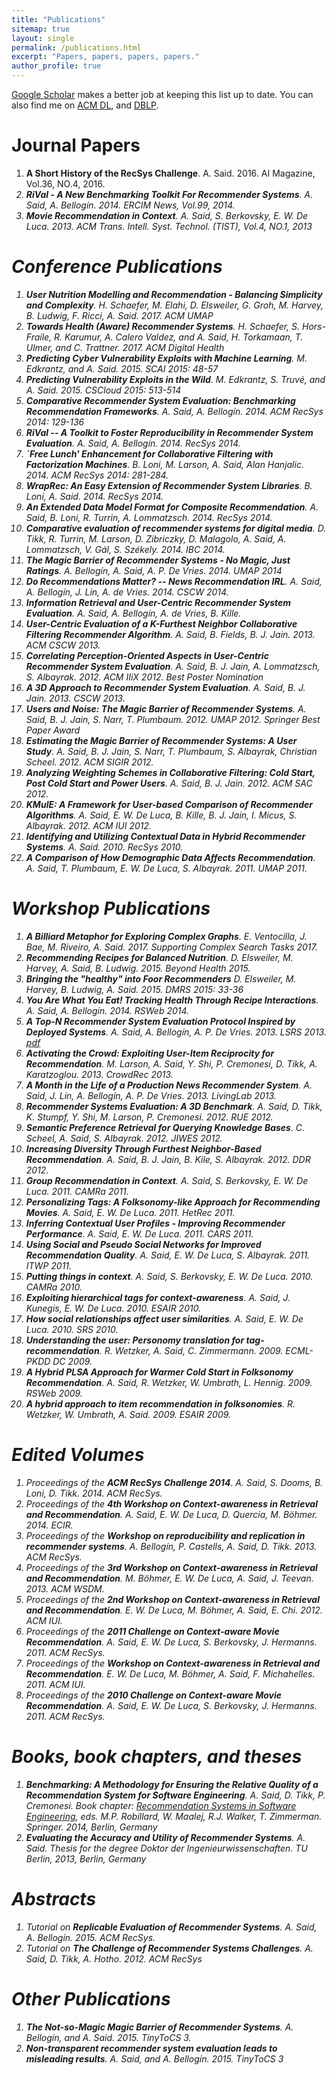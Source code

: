 ```yaml
---
title: "Publications"
sitemap: true
layout: single
permalink: /publications.html
excerpt: "Papers, papers, papers, papers."
author_profile: true
---
```


[Google Scholar](http://scholar.google.com/citations?user=j4cTzn0AAAAJ) makes a better job at keeping this list up to date. You can also find me on [ACM DL](http://dl.acm.org/author_page.cfm?id=81413593442), and [DBLP](http://www.informatik.uni-trier.de/~ley/db/indices/a-tree/s/Said:Alan.html). 


# Journal Papers
1. **A Short History of the RecSys Challenge**. A. Said. 2016. AI Magazine, Vol.36, NO.4, 2016. [<i class="fa fa-fw fa-link" />](http://www.aaai.org/ojs/index.php/aimagazine/article/view/2693)[<i class="ai ai-doi" />](https://doi.org/10.1609/aimag.v37i4.2693)
1. **RiVal - A New Benchmarking Toolkit For Recommender Systems**. A. Said, A. Bellogín. 2014. ERCIM News, Vol.99, 2014. [<i class="fa fa-fw fa-link" />](http://ercim-news.ercim.eu/en99/special/rival-a-new-benchmarking-toolkit-for-recommender-systems)
1. **Movie Recommendation in Context**. A. Said, S. Berkovsky, E. W. De Luca. 2013. ACM Trans. Intell. Syst. Technol. (TIST), Vol.4, NO.1, 2013 [<i class="ai ai-doi" />](http://dx.doi.org/10.1145/2414425.2414438)

# Conference Publications
1. **User Nutrition Modelling and Recommendation - Balancing Simplicity and Complexity**. H. Schaefer, M. Elahi, D. Elsweiler, G. Groh, M. Harvey, B. Ludwig, F. Ricci, A. Said.  2017. ACM UMAP [<i class="fa fa-fw fa-link" />](http://dl.acm.org/authorize?N33814)[<i class="ai ai-doi" />](https://doi.org/10.1145/3099023.3099108)
1. **Towards Health (Aware) Recommender Systems**. H. Schaefer, S. Hors-Fraile, R. Karumur, A. Calero Valdez, and A. Said, H. Torkamaan, T. Ulmer, and C. Trattner.  2017. ACM Digital Health [<i class="fa fa-fw fa-link" />](http://dl.acm.org/authorize?N33825)[<i class="ai ai-doi" />](http://doi.org/10.1145/3079452.3079499)
1. **Predicting Cyber Vulnerability Exploits with Machine Learning**. M. Edkrantz, and A. Said. 2015. SCAI 2015: 48-57 [<i class="ai ai-doi" />](http://dx.doi.org/10.3233/978-1-61499-589-0-48)
1. **Predicting Vulnerability Exploits in the Wild**. M. Edkrantz, S. Truvé, and A. Said. 2015. CSCloud 2015: 513-514 [<i class="ai ai-doi" />](http://dx.doi.org/10.1109/CSCloud.2015.56)
1. **Comparative Recommender System Evaluation: Benchmarking Recommendation Frameworks**. A. Said, A. Bellogín. 2014. ACM RecSys 2014: 129-136 [<i class="fa fa-fw fa-link" />](http://dl.acm.org/authorize?N91229) [<i class="fa fa-fw fa-youtube-play" />](https://www.youtube.com/watch?v=1jHxGCl8RXc#t=2815) [<i class="ai ai-doi" />](http://dx.doi.org/10.1145/2645710.2645746)
1. **RiVal -- A Toolkit to Foster Reproducibility in Recommender System Evaluation**. A. Said, A. Bellogín. 2014. RecSys 2014. [<i class="ai ai-doi" />](http://dx.doi.org/10.1145/2645710.2645712)
1. **`Free Lunch' Enhancement for Collaborative Filtering with Factorization Machines**. B. Loni, M. Larson, A. Said, Alan Hanjalic. 2014. ACM RecSys 2014: 281-284. [<i class="fa fa-fw fa-link" />](http://dl.acm.org/authorize?N20744) [<i class="ai ai-doi" />](http://dx.doi.org/10.1145/2645710.2645771)
1. **WrapRec: An Easy Extension of Recommender System Libraries**. B. Loni, A. Said. 2014. RecSys 2014. [<i class="ai ai-doi" />](http://dx.doi.org/10.1145/2645710.2645717)
1. **An Extended Data Model Format for Composite Recommendation**. A. Said, B. Loni, R. Turrin, A. Lommatzsch. 2014. RecSys 2014. [<i class="fa fa-fw fa-file-pdf-o" />](http://ceur-ws.org/Vol-1247/recsys14_poster20.pdf)
1. **Comparative evaluation of recommender systems for digital media**. D. Tikk, R. Turrin, M. Larson, D. Zibriczky, D. Malagolo, A. Said, A. Lommatzsch, V. Gál, S. Székely. 2014. IBC 2014. [<i class="ai ai-doi" />](http://dx.doi.org/10.1049/ib.2014.0015)
1. **The Magic Barrier of Recommender Systems - No Magic, Just Ratings**. A. Bellogín, A. Said, A. P. De Vries. 2014. UMAP 2014 [<i class="ai ai-doi" />](http://dx.doi.org/10.1007/978-3-319-08786-3_3)
1. **Do Recommendations Matter? -- News Recommendation IRL**. A. Said, A. Bellogín, J. Lin, A. de Vries. 2014. CSCW 2014. [<i class="ai ai-doi" />](http://dx.doi.org/10.1145/2556420.2556510)
1. **Information Retrieval and User-Centric Recommender System Evaluation**. A. Said, A. Bellogín, A. de Vries, B. Kille. [<i class="fa fa-fw fa-file-pdf-o" />](http://ceur-ws.org/Vol-997/umap2013_project_3.pdf)
1. **User-Centric Evaluation of a K-Furthest Neighbor Collaborative Filtering Recommender Algorithm**. A. Said, B. Fields, B. J. Jain. 2013. ACM CSCW 2013. [<i class="ai ai-doi" />](http://dx.doi.org/10.1145/2441776.2441933)
1. **Correlating Perception-Oriented Aspects in User-Centric Recommender System Evaluation**. A. Said, B. J. Jain, A. Lommatzsch, S. Albayrak. 2012. ACM IIiX 2012. Best Poster Nomination <i class="fa fa-fw fa-star-o" /> [<i class="ai ai-doi" />](http://dx.doi.org/10.1145/2362724.2362778)
1. **A 3D Approach to Recommender System Evaluation**. A. Said, B. J. Jain. 2013. CSCW 2013. [<i class="ai ai-doi" />](http://dx.doi.org/10.1145/2441955.2442017)
1. **Users and Noise: The Magic Barrier of Recommender Systems**. A. Said, B. J. Jain, S. Narr, T. Plumbaum. 2012. UMAP 2012. Springer Best Paper Award <i class="fa fa-fw fa-star" /> [<i class="ai ai-doi" />](https://doi.org/10.1007/978-3-642-31454-4_20)
1. **Estimating the Magic Barrier of Recommender Systems: A User Study**. A. Said, B. J. Jain, S. Narr, T. Plumbaum, S. Albayrak, Christian Scheel. 2012. ACM SIGIR 2012. [<i class="ai ai-doi" />](http://dx.doi.org/10.1145/2348283.2348469)
1. **Analyzing Weighting Schemes in Collaborative Filtering: Cold Start, Post Cold Start and Power Users**. A. Said, B. J. Jain. 2012. ACM SAC 2012. [<i class="ai ai-doi" />](http://dx.doi.org/10.1145/2245276.2232114)
1. **KMulE: A Framework for User-based Comparison of Recommender Algorithms**. A. Said, E. W. De Luca, B. Kille, B. J. Jain, I. Micus, S. Albayrak. 2012. ACM IUI 2012. [<i class="ai ai-doi" />](http://dx.doi.org/10.1145/2166966.2167034)
1. **Identifying and Utilizing Contextual Data in Hybrid Recommender Systems**. A. Said. 2010. RecSys 2010. [<i class="ai ai-doi" />](http://dx.doi.org/10.1145/1864708.1864792)
1. **A Comparison of How Demographic Data Affects Recommendation**. A. Said, T. Plumbaum, E. W. De Luca, S. Albayrak. 2011. UMAP 2011. [<i class="fa fa-fw fa-file-pdf-o" />](http://files.alans.se/papers/2011-umap-demographics.pdf)

# Workshop Publications
1. **A Billiard Metaphor for Exploring Complex Graphs**. E. Ventocilla, J. Bae, M. Riveiro, A. Said. 2017. Supporting Complex Search Tasks 2017. [<i class="fa fa-fw fa-file-pdf-o" />](http://ceur-ws.org/Vol-1798/paper9.pdf)
1. **Recommending Recipes for Balanced Nutrition**. D. Elsweiler, M. Harvey, A. Said, B. Ludwig. 2015. Beyond Health 2015. [<i class="fa fa-fw fa-file-pdf-o" />](http://files.alans.se/papers/2015-ehealth-nutrition.pdf)
1. **Bringing the "healthy" into Foor Recommenders** D. Elsweiler, M. Harvey, B. Ludwig, A. Said. 2015. DMRS 2015: 33-36 [<i class="fa fa-fw fa-file-pdf-o" />](http://ceur-ws.org/Vol-1533/paper8.pdf)
1. **You Are What You Eat! Tracking Health Through Recipe Interactions**. A. Said, A. Bellogín. 2014. RSWeb 2014. [<i class="fa fa-fw fa-file-pdf-o" />](http://ls13-www.cs.uni-dortmund.de/homepage/rsweb2014/papers/rsweb2014_submission_15.pdf)
1. **A Top-N Recommender System Evaluation Protocol Inspired by Deployed Systems**. A. Said, A. Bellogín, A. P. De Vries. 2013. LSRS 2013. [<i class="fa fa-fw fa-file-pdf-o" />pdf](http://graphlab.com/files/lsrs2013/paper_12.pdf)
1. **Activating the Crowd: Exploiting User-Item Reciprocity for Recommendation**. M. Larson, A. Said, Y. Shi, P. Cremonesi, D. Tikk, A. Karatzoglou. 2013. CrowdRec 2013. [<i class="fa fa-fw fa-file-pdf-o" />](http://crowdrec2013.noahlab.com.hk/papers/crowdrec2013_Larson.pdf)
1. **A Month in the Life of a Production News Recommender System**. A. Said, J. Lin, A. Bellogín, A. P. De Vries. 2013. LivingLab 2013. [<i class="ai ai-doi" />](http://dx.doi.org/10.1145/2513150.2513159)
1. **Recommender Systems Evaluation: A 3D Benchmark**. A. Said, D. Tikk, K. Stumpf, Y. Shi, M. Larson, P. Cremonesi. 2012. RUE 2012. [<i class="fa fa-fw fa-file-pdf-o" />](http://ceur-ws.org/Vol-910/paper4.pdf)
1. **Semantic Preference Retrieval for Querying Knowledge Bases**. C. Scheel, A. Said, S. Albayrak. 2012. JIWES 2012. [<i class="ai ai-doi" />](http://dx.doi.org/10.1007/978-3-642-31454-4_20)
1. **Increasing Diversity Through Furthest Neighbor-Based Recommendation**. A. Said, B. J. Jain, B. Kile, S. Albayrak. 2012. DDR 2012. [<i class="fa fa-fw fa-file-pdf-o" />](http://www.dcs.gla.ac.uk/workshops/ddr2012/papers/p3said.pdf)
1. **Group Recommendation in Context**. A. Said, S. Berkovsky, E. W. De Luca. 2011. CAMRa 2011. [<i class="ai ai-doi" />](http://dx.doi.org/10.1145/2096112.2096113)
1. **Personalizing Tags: A Folksonomy-like Approach for Recommending Movies**. A. Said, E. W. De Luca. 2011. HetRec 2011. [<i class="ai ai-doi" />](http://dx.doi.org/10.1145/2039320.2039328)
1. **Inferring Contextual User Profiles - Improving Recommender Performance**. A. Said, E. W. De Luca. 2011. CARS 2011.
1. **Using Social and Pseudo Social Networks for Improved Recommendation Quality**. A. Said, E. W. De Luca, S. Albayrak. 2011. ITWP 2011.
1. **Putting things in context**. A. Said, S. Berkovsky, E. W. De Luca. 2010. CAMRa 2010. [<i class="ai ai-doi" />](http://dx.doi.org/10.1145/1869652.1869665)
1. **Exploiting hierarchical tags for context-awareness**. A. Said, J. Kunegis, E. W. De Luca. 2010. ESAIR 2010. [<i class="ai ai-doi" />](http://dx.doi.org/10.1145/1871962.1871984)
1. **How social relationships affect user similarities**. A. Said, E. W. De Luca. 2010. SRS 2010.
1. **Understanding the user: Personomy translation for tag-recommendation**. R. Wetzker, A. Said, C. Zimmermann. 2009. ECML-PKDD DC 2009.
1. **A Hybrid PLSA Approach for Warmer Cold Start in Folksonomy Recommendation**. A. Said, R. Wetzker, W. Umbrath, L. Hennig. 2009. RSWeb 2009.
1. **A hybrid approach to item recommendation in folksonomies**. R. Wetzker, W. Umbrath, A. Said. 2009. ESAIR 2009. [<i class="ai ai-doi" />](http://dx.doi.org/10.1145/1506250.1506255)

# Edited Volumes
1. Proceedings of the **ACM RecSys Challenge 2014**. A. Said, S. Dooms, B. Loni, D. Tikk. 2014. ACM RecSys.
1. Proceedings of the **4th Workshop on Context-awareness in Retrieval and Recommendation**. A. Said, E. W. De Luca, D. Quercia, M. Böhmer. 2014. ECIR.
1. Proceedings of the **Workshop on reproducibility and replication in recommender systems**. A. Bellogín, P. Castells, A. Said, D. Tikk. 2013. ACM RecSys.
1. Proceedings of the **3rd Workshop on Context-awareness in Retrieval and Recommendation**. M. Böhmer, E. W. De Luca, A. Said, J. Teevan. 2013. ACM WSDM.
1. Proceedings of the **2nd Workshop on Context-awareness in Retrieval and Recommendation**. E. W. De Luca, M. Böhmer, A. Said, E. Chi. 2012. ACM IUI.
1. Proceedings of the **2011 Challenge on Context-aware Movie Recommendation**. A. Said, E. W. De Luca, S. Berkovsky, J. Hermanns. 2011. ACM RecSys.
1. Proceedings of the **Workshop on Context-awareness in Retrieval and Recommendation**. E. W. De Luca, M. Böhmer, A. Said, F. Michahelles. 2011. ACM IUI.
1. Proceedings of the **2010 Challenge on Context-aware Movie Recommendation**. A. Said, E. W. De Luca, S. Berkovsky, J. Hermanns. 2011. ACM RecSys.

# Books, book chapters, and theses
1. **Benchmarking: A Methodology for Ensuring the Relative Quality of a Recommendation System for Software Engineering**. A. Said, D. Tikk, P. Cremonesi. Book chapter: [Recommendation Systems in Software Engineering](https://www.springer.com/computer/swe/book/978-3-642-45134-8?otherVersion=978-3-642-45135-5), eds. M.P. Robillard, W. Maalej, R.J. Walker, T. Zimmerman. Springer. 2014, Berlin, Germany [<i class="ai ai-doi" />](http://dx.doi.org/10.1007/978-3-642-45135-5_11)
1. **Evaluating the Accuracy and Utility of Recommender Systems**. A. Said. Thesis for the degree Doktor der Ingenieurwissenschaften. TU Berlin, 2013, Berlin, Germany [<i class="fa fa-fw fa-link" />](http://nbn-resolving.de/urn/resolver.pl?urn=urn:nbn:de:kobv:83-opus-39178)

# Abstracts
1. Tutorial on **Replicable Evaluation of Recommender Systems**. A. Said, A. Bellogín. 2015. ACM RecSys. [<i class="ai ai-doi" />](https://doi.org/10.1145/2792838.2792841)
1. Tutorial on **The Challenge of Recommender Systems Challenges**. A. Said, D. Tikk, A. Hotho. 2012. ACM RecSys [<i class="ai ai-doi" />](http://dx.doi.org/10.1145/2365952.2365959)

# Other Publications
1. **The Not-so-Magic Magic Barrier of Recommender Systems**. A. Bellogín, and A. Said. 2015. TinyToCS 3. [<i class="fa fa-fw fa-file-pdf-o" />](http://tinytocs.org/vol3/papers/TinyToCS_3_bellogin.pdf)
1. **Non-transparent recommender system evaluation leads to misleading results**. A. Said, and A. Bellogín. 2015. TinyToCS 3 [<i class="fa fa-fw fa-file-pdf-o" />](http://tinytocs.org/vol3/papers/TinyToCS_3_said.pdf)

